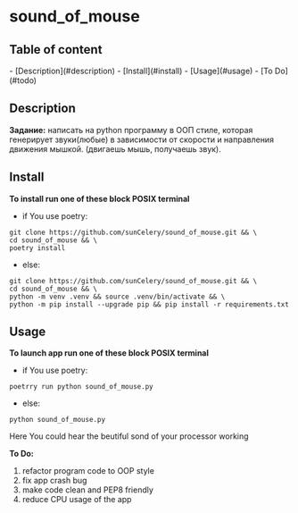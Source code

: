<h1>sound_of_mouse</h1>

<h2>Table of content</h2>
- [Description](#description)
- [Install](#install)
- [Usage](#usage)
- [To Do] (#todo)

## Description ##
**Задание:**
написать на python программу в ООП стиле, которая генерирует звуки(любые) в зависимости от скорости и направления движения мышкой. (двигаешь мышь, получаешь звук).

## Install ##
**To install run one of these block POSIX terminal**

- if You use poetry:
```
git clone https://github.com/sunCelery/sound_of_mouse.git && \
cd sound_of_mouse && \
poetry install
```
- else:
```
git clone https://github.com/sunCelery/sound_of_mouse.git && \
cd sound_of_mouse && \
python -m venv .venv && source .venv/bin/activate && \
python -m pip install --upgrade pip && pip install -r requirements.txt
```

## Usage ##
**To launch app run one of these block POSIX terminal**

- if You use poetry:
```
poetrry run python sound_of_mouse.py
```
- else:
```
python sound_of_mouse.py
```

Here You could hear the beutiful sond of your processor working

**To Do:**
1. refactor program code to OOP style
2. fix app crash bug
3. make code clean and PEP8 friendly
4. reduce CPU usage of the app
